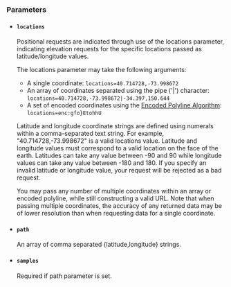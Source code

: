 <!--- This is a generated file, do not edit! -->
<!--- [START maps_http_parameters_elevation] -->


<h3 id="parameters">Parameters</h3>

-   <h4 id="locations"><code>locations</code></h4>

    Positional requests are indicated through use of the locations parameter, indicating elevation requests for the specific locations passed as latitude/longitude values.

    The locations parameter may take the following arguments:

    -   A single coordinate: `locations=40.714728,-73.998672`
    -   An array of coordinates separated using the pipe ('|') character: `locations=40.714728,-73.998672|-34.397,150.644`
    -   A set of encoded coordinates using the [Encoded Polyline Algorithm](https://developers.google.com/maps/documentation/utilities/polylinealgorithm): `locations=enc:gfo}EtohhU`

    Latitude and longitude coordinate strings are defined using numerals within a comma-separated text string. For example, "40.714728,-73.998672" is a valid locations value. Latitude and longitude values must correspond to a valid location on the face of the earth. Latitudes can take any value between -90 and 90 while longitude values can take any value between -180 and 180. If you specify an invalid latitude or longitude value, your request will be rejected as a bad request.

    You may pass any number of multiple coordinates within an array or encoded polyline, while still constructing a valid URL. Note that when passing multiple coordinates, the accuracy of any returned data may be of lower resolution than when requesting data for a single coordinate.

-   <h4 id="path"><code>path</code></h4>

    An array of comma separated {latitude,longitude} strings.

-   <h4 id="samples"><code>samples</code></h4>

    Required if path parameter is set.

<!--- [END maps_http_parameters_elevation] -->